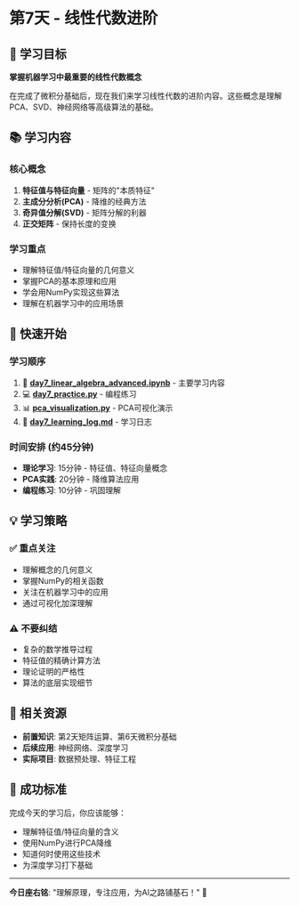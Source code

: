# 第7天 - 线性代数进阶

## 🎯 学习目标
**掌握机器学习中最重要的线性代数概念**

在完成了微积分基础后，现在我们来学习线性代数的进阶内容。这些概念是理解PCA、SVD、神经网络等高级算法的基础。

## 📚 学习内容

### 核心概念
1. **特征值与特征向量** - 矩阵的"本质特征"
2. **主成分分析(PCA)** - 降维的经典方法
3. **奇异值分解(SVD)** - 矩阵分解的利器
4. **正交矩阵** - 保持长度的变换

### 学习重点
- 理解特征值/特征向量的几何意义
- 掌握PCA的基本原理和应用
- 学会用NumPy实现这些算法
- 理解在机器学习中的应用场景

## 🚀 快速开始

### 学习顺序
1. 📓 **[day7_linear_algebra_advanced.ipynb](./day7_linear_algebra_advanced.ipynb)** - 主要学习内容
2. 💻 **[day7_practice.py](./day7_practice.py)** - 编程练习
3. 📊 **[pca_visualization.py](./pca_visualization.py)** - PCA可视化演示
4. 📝 **[day7_learning_log.md](./day7_learning_log.md)** - 学习日志

### 时间安排 (约45分钟)
- **理论学习**: 15分钟 - 特征值、特征向量概念
- **PCA实践**: 20分钟 - 降维算法应用
- **编程练习**: 10分钟 - 巩固理解

## 💡 学习策略

### ✅ 重点关注
- 理解概念的几何意义
- 掌握NumPy的相关函数
- 关注在机器学习中的应用
- 通过可视化加深理解

### ⚠️ 不要纠结
- 复杂的数学推导过程
- 特征值的精确计算方法
- 理论证明的严格性
- 算法的底层实现细节

## 🔗 相关资源

- **前置知识**: 第2天矩阵运算、第6天微积分基础
- **后续应用**: 神经网络、深度学习
- **实际项目**: 数据预处理、特征工程

## 🎯 成功标准

完成今天的学习后，你应该能够：
- 理解特征值/特征向量的含义
- 使用NumPy进行PCA降维
- 知道何时使用这些技术
- 为深度学习打下基础

---

**今日座右铭**: "理解原理，专注应用，为AI之路铺基石！" 🚀 